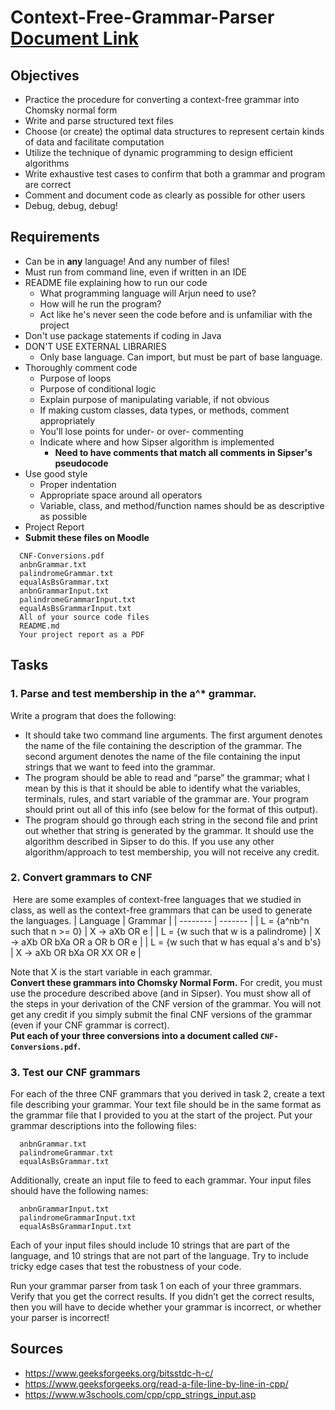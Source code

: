 # Context-Free-Grammar-Parser [Document Link](https://docs.google.com/document/d/1NzWoRt5bRfIU2RMqYrBLgnyAt2gfWIe5aHU6L1U8qQk/edit?usp=sharing)
## Objectives
- Practice the procedure for converting a context-free grammar into Chomsky normal form
- Write and parse structured text files
- Choose (or create) the optimal data structures to represent certain kinds of data and facilitate computation
- Utilize the technique of dynamic programming to design efficient algorithms
- Write exhaustive test cases to confirm that both a grammar and program are correct
- Comment and document code as clearly as possible for other users
- Debug, debug, debug!

## Requirements
- Can be in **any** language! And any number of files!
- Must run from command line, even if written in an IDE
- README file explaining how to run our code
  - What programming language will Arjun need to use?
  - How will he run the program?
  - Act like he's never seen the code before and is unfamiliar with the project
- Don't use package statements if coding in Java
- DON'T USE EXTERNAL LIBRARIES
  - Only base language. Can import, but must be part of base language.
- Thoroughly comment code
  - Purpose of loops
  - Purpose of conditional logic
  - Explain purpose of manipulating variable, if not obvious
  - If making custom classes, data types, or methods, comment appropriately
  - You'll lose points for under- or over- commenting
  - Indicate where and how Sipser algorithm is implemented
    - **Need to have comments that match all comments in Sipser's pseudocode**
- Use good style
  - Proper indentation
  - Appropriate space around all operators
  - Variable, class, and method/function names should be as descriptive as possible
- Project Report
- **Submit these files on Moodle**
```
  CNF-Conversions.pdf 
  anbnGrammar.txt 
  palindromeGrammar.txt 
  equalAsBsGrammar.txt
  anbnGrammarInput.txt 
  palindromeGrammarInput.txt 
  equalAsBsGrammarInput.txt
  All of your source code files
  README.md 
  Your project report as a PDF
```

## Tasks
### 1. Parse and test membership in the a^* grammar.
Write a program that does the following:
- It should take two command line arguments. The first argument denotes the name of the file containing the description of the grammar. The second argument denotes the name of the file containing the input strings that we want to feed into the grammar.
- The program should be able to read and “parse” the grammar; what I mean by this is that it should be able to identify what the variables, terminals, rules, and start variable of the grammar are. Your program should print out all of this info (see below for the format of this output).
- The program should go through each string in the second file and print out whether that string is generated by the grammar. It should use the algorithm described in Sipser to do this. If you use any other algorithm/approach to test membership, you will not receive any credit.
### 2. Convert grammars to CNF
&nbsp;Here are some examples of context-free languages that we studied in class, as well as the context-free grammars that can be used to generate the languages. 
| Language                                     | Grammar                        |
| --------                                     | -------                        |
| L = {a^nb^n such that n >= 0}                |  X → aXb OR e                   |
| L = {w such that w is a palindrome}          |  X → aXb OR bXa OR a OR b OR e     |
| L = {w such that w has equal a's and b's}    |  X → aXb OR bXa OR XX OR e        |

Note that X is the start variable in each grammar. \
**Convert these grammars into Chomsky Normal Form.** For credit, you must use the procedure described above (and in Sipser). You must show all of the steps in your derivation of the CNF version of the grammar. You will not get any credit if you simply submit the final CNF versions of the grammar (even if your CNF grammar is correct). \
**Put each of your three conversions into a document called ```CNF-Conversions.pdf```.**
### 3. Test our CNF grammars
For each of the three CNF grammars that you derived in task 2, create a text file describing your grammar. Your text file should be in the same format as the grammar file that I provided to you at the start of the project. Put your grammar descriptions into the following files:
```
  anbnGrammar.txt 
  palindromeGrammar.txt 
  equalAsBsGrammar.txt
``` 
Additionally, create an input file to feed to each grammar. Your input files should have the following names:
```
  anbnGrammarInput.txt 
  palindromeGrammarInput.txt 
  equalAsBsGrammarInput.txt
```
Each of your input files should include 10 strings that are part of the language, and 10 strings that are not part of the language. Try to include tricky edge cases that test the robustness of your code.

Run your grammar parser from task 1 on each of your three grammars. Verify that you get the correct results. If you didn’t get the correct results, then you will have to decide whether your grammar is incorrect, or whether your parser is incorrect!

## Sources ##
- https://www.geeksforgeeks.org/bitsstdc-h-c/
- https://www.geeksforgeeks.org/read-a-file-line-by-line-in-cpp/
- https://www.w3schools.com/cpp/cpp_strings_input.asp
